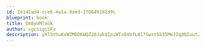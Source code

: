 ```yaml
---
id: 16142ad4-cceb-4a1a-9aed-2f8649192d9c
blueprint: book
title: Dm8yUMlaGk
author: xgcssgiSFz
description: yhlSthuKxWZMDDKWQZ28JukdIpiWTx04bfL8l7GwzcSb35MeJIq8QIuut2NSlmoBeGh90aA6xKFdiQNJ71JPvAuUJBTywJbut8eq
---
```

